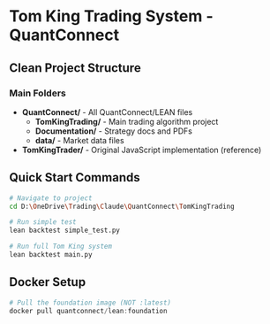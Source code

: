 # Tom King Trading System - QuantConnect

## Clean Project Structure

### Main Folders
- **QuantConnect/** - All QuantConnect/LEAN files
  - **TomKingTrading/** - Main trading algorithm project
  - **Documentation/** - Strategy docs and PDFs
  - **data/** - Market data files
- **TomKingTrader/** - Original JavaScript implementation (reference)

## Quick Start Commands

```bash
# Navigate to project
cd D:\OneDrive\Trading\Claude\QuantConnect\TomKingTrading

# Run simple test
lean backtest simple_test.py

# Run full Tom King system
lean backtest main.py
```

## Docker Setup
```powershell
# Pull the foundation image (NOT :latest)
docker pull quantconnect/lean:foundation
```